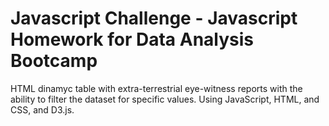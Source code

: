 # Javascript Challenge - Javascript Homework for Data Analysis Bootcamp
HTML dinamyc table with extra-terrestrial eye-witness reports with the ability to filter the dataset for specific values. Using JavaScript, HTML, and CSS, and D3.js.
